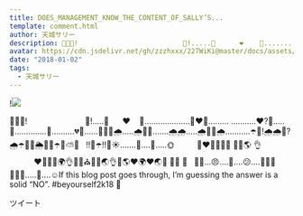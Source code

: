 ```yaml
---
title: DOES_MANAGEMENT_KNOW_THE_CONTENT_OF_SALLY’S...
template: comment.html
author: 天城サリー
description: 🐥🐝🐥!                          🐝!.....🐥      ❤️    🐝....................🐥❤️🐝......... ...........❤️?🐝.....🐥..............🐥..........💔🐝......🐥💖🐥🌧.....🌧🐝💔.......🌧🌧.....🌧🐝💔🌧...........☂️🐝!🌧🌧🐝?🌧☂️🐝💕🌦🐝💘☂...
avatar: https://cdn.jsdelivr.net/gh/zzzhxxx/227WiKi@master/docs/assets/photo/avatar/sally.jpg
date: "2018-01-02"
tags:
  - 天城サリー
---
```


!![](https://cdn.jsdelivr.net/gh/227WiKi/227WiKi-image@master/blog-image/sally-2018-01-02_1.jpg)


🐥🐝🐥!                          🐝!.....🐥      ❤️    🐝....................🐥❤️🐝......... ...........❤️?🐝.....🐥..............🐥..........💔🐝......🐥💖🐥🌧.....🌧🐝💔.......🌧🌧.....🌧🐝💔🌧...........☂️🐝!🌧🌧🐝?🌧☂️🐝💕🌦🐝💘☂️🐝⛅️🌈   !!🐝☂️!!🐝☀️.......🐝....🐝.....🌞          🐝❤️🐝🐝💍⛪ 💍🐝🌎 👌                         ❤️💍👫💍🌍👌🐥💍⛪️💍🐥🌏👌🌈🌎❤️🌍❤️🌏🌈 🤬❌ 🤬   🤫😡...😠....😤....😕....🤷🏻‍♀️🤷🏻‍♂️.....🙂....☺️If this blog post goes through, I’m guessing the answer is a solid “NO”. #beyourself2k18 🌈 


ツイート



